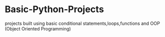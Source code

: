 # Basic-Python-Projects
projects built using basic conditional statements,loops,functions and OOP (Object Oriented Programming)
